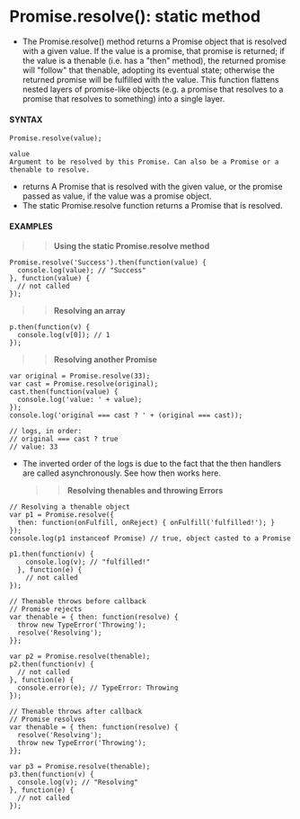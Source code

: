 # Promise.resolve(): static method

- The Promise.resolve() method returns a Promise object that is resolved with a given value. If the value is a promise, that promise is returned; if the value is a thenable (i.e. has a "then" method), the returned promise will "follow" that thenable, adopting its eventual state; otherwise the returned promise will be fulfilled with the value. This function flattens nested layers of promise-like objects (e.g. a promise that resolves to a promise that resolves to something) into a single layer.

#### **SYNTAX**

```
Promise.resolve(value);

value
Argument to be resolved by this Promise. Can also be a Promise or a thenable to resolve.
```

- returns A Promise that is resolved with the given value, or the promise passed as value, if the value was a promise object.
- The static Promise.resolve function returns a Promise that is resolved.

#### **EXAMPLES**

> > **Using the static Promise.resolve method**

```
Promise.resolve('Success').then(function(value) {
  console.log(value); // "Success"
}, function(value) {
  // not called
});
```

> > **Resolving an array**

```var p = Promise.resolve([1,2,3]);
p.then(function(v) {
  console.log(v[0]); // 1
});
```

> > **Resolving another Promise**

```
var original = Promise.resolve(33);
var cast = Promise.resolve(original);
cast.then(function(value) {
  console.log('value: ' + value);
});
console.log('original === cast ? ' + (original === cast));

// logs, in order:
// original === cast ? true
// value: 33
```

- The inverted order of the logs is due to the fact that the then handlers are called asynchronously. See how then works here.
  > > **Resolving thenables and throwing Errors**

```
// Resolving a thenable object
var p1 = Promise.resolve({
  then: function(onFulfill, onReject) { onFulfill('fulfilled!'); }
});
console.log(p1 instanceof Promise) // true, object casted to a Promise

p1.then(function(v) {
    console.log(v); // "fulfilled!"
  }, function(e) {
    // not called
});

// Thenable throws before callback
// Promise rejects
var thenable = { then: function(resolve) {
  throw new TypeError('Throwing');
  resolve('Resolving');
}};

var p2 = Promise.resolve(thenable);
p2.then(function(v) {
  // not called
}, function(e) {
  console.error(e); // TypeError: Throwing
});

// Thenable throws after callback
// Promise resolves
var thenable = { then: function(resolve) {
  resolve('Resolving');
  throw new TypeError('Throwing');
}};

var p3 = Promise.resolve(thenable);
p3.then(function(v) {
  console.log(v); // "Resolving"
}, function(e) {
  // not called
});
```
